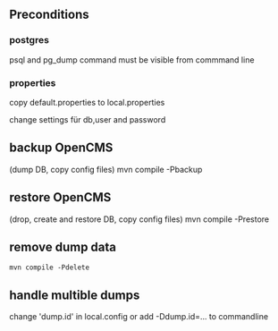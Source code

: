 ## Preconditions

### postgres
psql and pg_dump command must be visible from commmand line

### properties
copy default.properties to local.properties

change settings für db,user and password 

## backup OpenCMS
 (dump DB, copy config files)
    mvn compile -Pbackup 
    
## restore OpenCMS 
(drop, create and restore DB, copy config files)
    mvn compile -Prestore
## remove dump data
    mvn compile -Pdelete
    
## handle multible dumps
change  'dump.id' in local.config or add -Ddump.id=... to commandline
    
